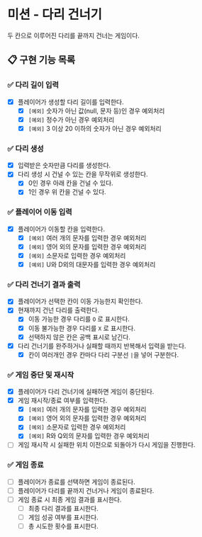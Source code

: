 # 미션 - 다리 건너기

두 칸으로 이루어진 다리를 끝까지 건너는 게임이다.

## 📋 구현 기능 목록

### ✅ 다리 길이 입력

+ [x] 플레이어가 생성할 다리 길이를 입력한다.
    + [x] `[예외]` 숫자가 아닌 값(null, 문자 등)인 경우 예외처리
    + [x] `[예외]` 정수가 아닌 경우 예외처리
    + [x] `[예외]` 3 이상 20 이하의 숫자가 아닌 경우 예외처리

### ✅ 다리 생성
+ [x] 입력받은 숫자만큼 다리를 생성한다.
+ [x] 다리 생성 시 건널 수 있는 칸을 무작위로 생성한다.
    + [x] 0인 경우 아래 칸을 건널 수 있다.
    + [x] 1인 경우 위 칸을 건널 수 있다.

### ✅ 플레이어 이동 입력
+ [x] 플레이어가 이동할 칸을 입력한다.
    + [x] `[예외]` 여러 개의 문자를 입력한 경우 예외처리
    + [x] `[예외]` 영어 외의 문자를 입력한 경우 예외처리
    + [x] `[예외]` 소문자로 입력한 경우 예외처리
    + [x] `[예외]` U와 D외의 대문자를 입력한 경우 예외처리

### ✅ 다리 건너기 결과 출력
+ [x] 플레이어가 선택한 칸이 이동 가능한지 확인한다.
+ [x] 현재까지 건넌 다리를 출력한다.
    + [x] 이동 가능한 경우 다리를 `O` 로 표시한다.
    + [x] 이동 불가능한 경우 다리를 `X` 로 표시한다.
    + [x] 선택하지 않은 칸은 공백 표시로 남긴다. 
+ [x] 다리 건너기를 완주하거나 실패할 때까지 반복해서 입력을 받는다.
    + [x] 칸이 여러개인 경우 칸마다 다리 구분선 `|`을 넣어 구분한다.

### ✅ 게임 중단 및 재시작
+ [x] 플레이어가 다리 건너기에 실패하면 게임이 중단된다.
+ [x] 게임 재시작/종료 여부를 입력한다.
    + [x] `[예외]` 여러 개의 문자를 입력한 경우 예외처리
    + [x] `[예외]` 영어 외의 문자를 입력한 경우 예외처리
    + [x] `[예외]` 소문자로 입력한 경우 예외처리
    + [x] `[예외]` R와 Q외의 문자를 입력한 경우 예외처리
+ [ ] 게임 재시작 시 실패한 위치 이전으로 되돌아가 다시 게임을 진행한다.

### ✅ 게임 종료
+ [ ] 플레이어가 종료를 선택하면 게임이 종료된다.
+ [ ] 플레이어가 다리를 끝까지 건너거나  게임이 종료된다.
+ [ ] 게임 종료 시 최종 게임 결과를 표시한다.
    + [ ] 최종 다리 결과를 표시한다.
    + [ ] 게임 성공 여부를 표시한다.
    + [ ] 총 시도한 횟수를 표시한다. 
